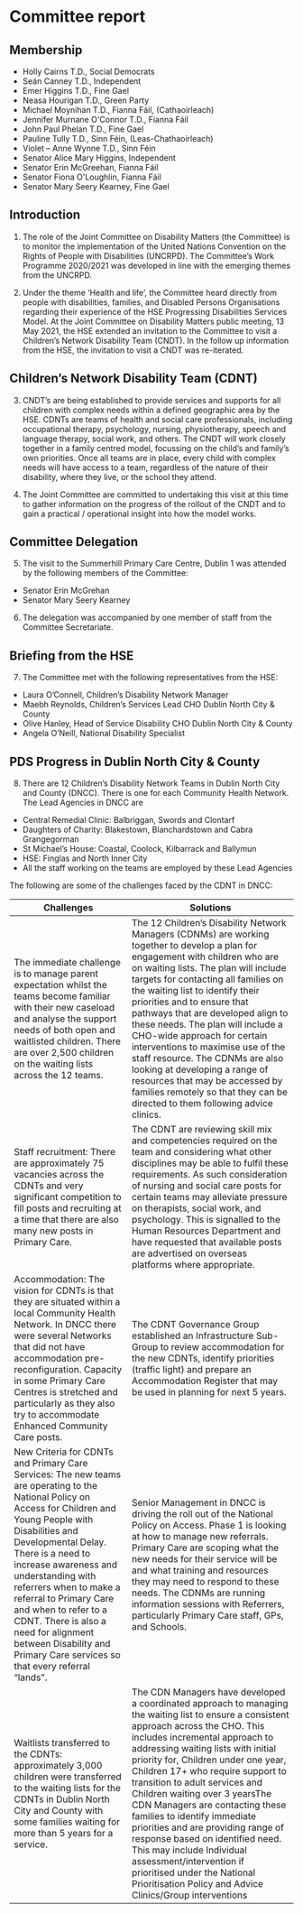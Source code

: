 # Committee report  

## Membership
*   Holly Cairns T.D., Social Democrats
*   Seán Canney T.D., Independent
*   Emer Higgins T.D., Fine Gael
*   Neasa Hourigan T.D., Green Party
*   Michael Moynihan T.D., Fianna Fáil, (Cathaoirleach)
*   Jennifer Murnane O'Connor T.D., Fianna Fáil
*   John Paul Phelan T.D., Fine Gael
*   Pauline Tully T.D., Sinn Féin, (Leas-Chathaoirleach)
*   Violet – Anne Wynne T.D., Sinn Féin
*   Senator Alice Mary Higgins, Independent
*   Senator Erin McGreehan, Fianna Fáil
*   Senator Fiona O'Loughlin, Fianna Fáil
*   Senator Mary Seery Kearney, Fine Gael


## Introduction

1.	The role of the Joint Committee on Disability Matters (the Committee) is to monitor the implementation of the United Nations Convention on the Rights of People with Disabilities (UNCRPD).  The Committee’s Work Programme 2020/2021 was developed in line with the emerging themes from the UNCRPD.  

2.	Under the theme ‘Health and life’, the Committee heard directly from people with disabilities, families, and Disabled Persons Organisations regarding their experience of the HSE Progressing Disabilities Services Model.  At the Joint Committee on Disability Matters public meeting, 13 May 2021, the HSE extended an invitation to the Committee to visit a Children’s Network Disability Team (CNDT).  In the follow up information from the HSE, the invitation to visit a CNDT was re-iterated.  

## Children’s Network Disability Team (CDNT)

3.	CNDT’s are being established to provide services and supports for all children with complex needs within a defined geographic area by the HSE.  CDNTs are teams of health and social care professionals, including occupational therapy, psychology, nursing, physiotherapy, speech and language therapy, social work, and others. The CNDT will work closely together in a family centred model, focussing on the child’s and family’s own priorities. Once all teams are in place, every child with complex needs will have access to a team, regardless of the nature of their disability, where they live, or the school they attend. 

4.	The Joint Committee are committed to undertaking this visit at this time to gather information on the progress of the rollout of the CNDT and to gain a practical / operational insight into how the model works.   

## Committee Delegation

5.	The visit to the Summerhill Primary Care Centre, Dublin 1 was attended by the following members of the Committee: 
*   Senator Erin McGrehan
*   Senator Mary Seery Kearney

6.	The delegation was accompanied by one member of staff from the Committee Secretariate. 

## Briefing from the HSE 
7.	The Committee met with the following representatives from the HSE:
*   Laura O’Connell, Children’s Disability Network Manager
*   Maebh Reynolds, Children’s Services Lead CHO Dublin North City & County
*   Olive Hanley, Head of Service Disability CHO Dublin North City & County 
*   Angela O’Neill, National Disability Specialist

## PDS Progress in Dublin North City & County
8.	There are 12 Children’s Disability Network Teams in Dublin North City and County (DNCC).  There is one for each Community Health Network.  The Lead Agencies in DNCC are

*   Central Remedial Clinic: Balbriggan, Swords and Clontarf
*   Daughters of Charity: Blakestown, Blanchardstown and Cabra Grangegorman
*   St Michael’s House: Coastal, Coolock, Kilbarrack and Ballymun
*   HSE: Finglas and North Inner City
*   All the staff working on the teams are employed by these Lead Agencies

The following are some of the challenges faced by the CDNT in DNCC: 

| Challenges                                                                                                                                                                                                                                                                                                                                                                                                                                            | Solutions                                                                                                                                                                                                                                                                                                                                                                                                                                                                                                                                                                                                                                                                             |
|-------------------------------------------------------------------------------------------------------------------------------------------------------------------------------------------------------------------------------------------------------------------------------------------------------------------------------------------------------------------------------------------------------------------------------------------------------|---------------------------------------------------------------------------------------------------------------------------------------------------------------------------------------------------------------------------------------------------------------------------------------------------------------------------------------------------------------------------------------------------------------------------------------------------------------------------------------------------------------------------------------------------------------------------------------------------------------------------------------------------------------------------------------|
| The immediate challenge is to manage parent expectation whilst the teams become familiar with their new caseload and analyse the support needs of both open and waitlisted children.  There are over 2,500 children on the waiting lists across the 12 teams.                                                                                                                                                                                         | The 12 Children’s Disability Network Managers (CDNMs) are working together to develop a plan for engagement with children who are on waiting lists.  The plan will include targets for contacting all families on the waiting list to identify their priorities and to ensure that pathways that are developed align to these needs.  The plan will include a CHO-wide approach for certain interventions to maximise use of the staff resource.  The CDNMs are also looking at developing a range of resources that may be accessed by families remotely so that they can be directed to them following advice clinics.                                                              |
| Staff recruitment: There are approximately 75 vacancies across the CDNTs and very significant competition to fill posts and recruiting at a time that there are also many new posts in Primary Care.                                                                                                                                                                                                                                                  | The CDNT are reviewing skill mix and competencies required on the team and considering what other disciplines may be able to fulfil these requirements.  As such consideration of nursing and social care posts for certain teams may alleviate pressure on therapists, social work, and psychology.  This is signalled to the Human Resources Department and have requested that available posts are advertised on overseas platforms where appropriate.                                                                                                                                                                                                                             |
| Accommodation: The vision for CDNTs is that they are situated within a local Community Health Network.  In DNCC there were several Networks that did not have accommodation pre-reconfiguration.  Capacity in some Primary Care Centres is stretched and particularly as they also try to accommodate Enhanced Community Care posts.                                                                                                                  | The CDNT Governance Group established an Infrastructure Sub-Group to review accommodation for the new CDNTs, identify priorities (traffic light) and prepare an Accommodation Register that may be used in planning for next 5 years.                                                                                                                                                                                                                                                                                                                                                                                                                                                 |
| New Criteria for CDNTs and Primary Care Services: The new teams are operating to the National Policy on Access for Children and Young People with Disabilities and Developmental Delay.  There is a need to increase awareness and understanding with referrers when to make a referral to Primary Care and when to refer to a CDNT.  There is also a need for alignment between Disability and Primary Care services so that every referral “lands”. | Senior Management in DNCC is driving the roll out of the National Policy on Access.  Phase 1 is looking at how to manage new referrals.  Primary Care are scoping what the new needs for their service will be and what training and resources they may need to respond to these needs.  The CDNMs are running information sessions with Referrers, particularly Primary Care staff, GPs, and Schools.                                                                                                                                                                                                                                                                                |
| Waitlists transferred to the CDNTs: approximately 3,000 children were transferred to the waiting lists for the CDNTs in Dublin North City and County with some families waiting for more than 5 years for a service.                                                                                                                                                                                                                                  | The CDN Managers have developed a coordinated approach to managing the waiting list to ensure a consistent approach across the CHO.  This includes incremental approach to addressing waiting lists with initial priority for, Children under one year, Children 17+ who require support to transition to adult services and Children waiting over 3 yearsThe CDN Managers are contacting these families to identify immediate priorities and are providing range of response based on identified need.  This may include Individual assessment/intervention if prioritised under the National Prioritisation Policy and Advice Clinics/Group interventions |
 



